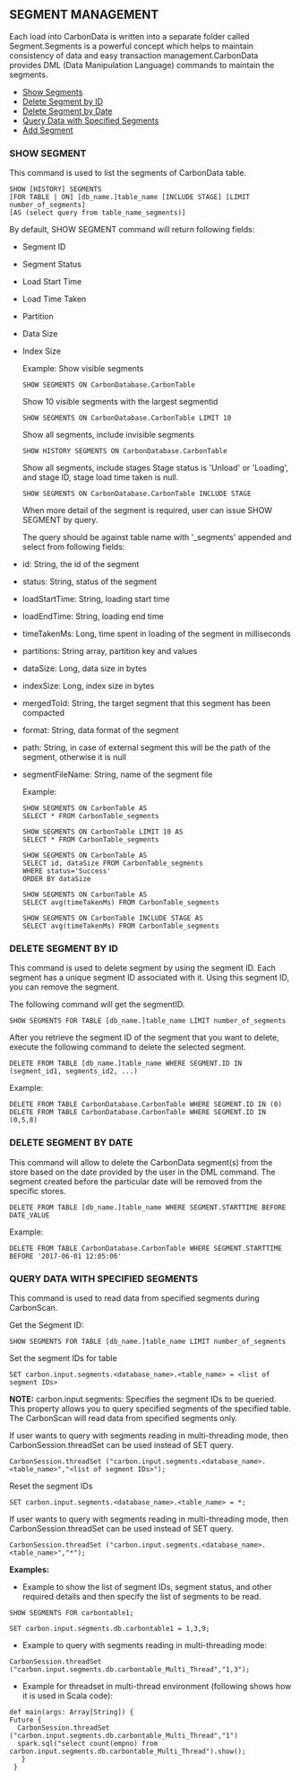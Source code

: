 <!--
    Licensed to the Apache Software Foundation (ASF) under one or more 
    contributor license agreements.  See the NOTICE file distributed with
    this work for additional information regarding copyright ownership. 
    The ASF licenses this file to you under the Apache License, Version 2.0
    (the "License"); you may not use this file except in compliance with 
    the License.  You may obtain a copy of the License at

      http://www.apache.org/licenses/LICENSE-2.0
    
    Unless required by applicable law or agreed to in writing, software 
    distributed under the License is distributed on an "AS IS" BASIS, 
    WITHOUT WARRANTIES OR CONDITIONS OF ANY KIND, either express or implied.
    See the License for the specific language governing permissions and 
    limitations under the License.
-->


## SEGMENT MANAGEMENT

Each load into CarbonData is written into a separate folder called Segment.Segments is a powerful 
concept which helps to maintain consistency of data and easy transaction management.CarbonData provides DML (Data Manipulation Language) commands to maintain the segments.

- [Show Segments](#show-segment)
- [Delete Segment by ID](#delete-segment-by-id)
- [Delete Segment by Date](#delete-segment-by-date)
- [Query Data with Specified Segments](#query-data-with-specified-segments)
- [Add Segment](./addsegment-guide.md)

### SHOW SEGMENT

  This command is used to list the segments of CarbonData table.

  ```
  SHOW [HISTORY] SEGMENTS
  [FOR TABLE | ON] [db_name.]table_name [INCLUDE STAGE] [LIMIT number_of_segments]
  [AS (select query from table_name_segments)]
  ```

  By default, SHOW SEGMENT command will return following fields: 

- Segment ID
- Segment Status
- Load Start Time
- Load Time Taken
- Partition
- Data Size
- Index Size


  Example:
  Show visible segments

  ```
  SHOW SEGMENTS ON CarbonDatabase.CarbonTable
  ```

  Show 10 visible segments with the largest segmentid

  ```
  SHOW SEGMENTS ON CarbonDatabase.CarbonTable LIMIT 10
  ```

  Show all segments, include invisible segments
  ```
  SHOW HISTORY SEGMENTS ON CarbonDatabase.CarbonTable
  ```

  Show all segments, include stages
  Stage status is 'Unload' or 'Loading', and stage ID, stage load time taken is null.
  ```
  SHOW SEGMENTS ON CarbonDatabase.CarbonTable INCLUDE STAGE
  ```


  When more detail of the segment is required, user can issue SHOW SEGMENT by query.    
    
  The query should be against table name with '_segments' appended and select from following fields:
    
- id: String, the id of the segment
- status: String, status of the segment
- loadStartTime: String, loading start time
- loadEndTime: String, loading end time
- timeTakenMs: Long, time spent in loading of the segment in milliseconds
- partitions: String array, partition key and values
- dataSize: Long, data size in bytes
- indexSize: Long, index size in bytes
- mergedToId: String, the target segment that this segment has been compacted
- format: String, data format of the segment
- path: String, in case of external segment this will be the path of the segment, otherwise it is null
- segmentFileName: String, name of the segment file

  Example: 

  ```
  SHOW SEGMENTS ON CarbonTable AS 
  SELECT * FROM CarbonTable_segments
  
  SHOW SEGMENTS ON CarbonTable LIMIT 10 AS 
  SELECT * FROM CarbonTable_segments
  
  SHOW SEGMENTS ON CarbonTable AS
  SELECT id, dataSize FROM CarbonTable_segments 
  WHERE status='Success' 
  ORDER BY dataSize
  
  SHOW SEGMENTS ON CarbonTable AS
  SELECT avg(timeTakenMs) FROM CarbonTable_segments  
  
  SHOW SEGMENTS ON CarbonTable INCLUDE STAGE AS
  SELECT avg(timeTakenMs) FROM CarbonTable_segments
  ```



### DELETE SEGMENT BY ID

  This command is used to delete segment by using the segment ID. Each segment has a unique segment ID associated with it. 
  Using this segment ID, you can remove the segment.

  The following command will get the segmentID.

  ```
  SHOW SEGMENTS FOR TABLE [db_name.]table_name LIMIT number_of_segments
  ```

  After you retrieve the segment ID of the segment that you want to delete, execute the following command to delete the selected segment.

  ```
  DELETE FROM TABLE [db_name.]table_name WHERE SEGMENT.ID IN (segment_id1, segments_id2, ...)
  ```

  Example:

  ```
  DELETE FROM TABLE CarbonDatabase.CarbonTable WHERE SEGMENT.ID IN (0)
  DELETE FROM TABLE CarbonDatabase.CarbonTable WHERE SEGMENT.ID IN (0,5,8)
  ```

### DELETE SEGMENT BY DATE

  This command will allow to delete the CarbonData segment(s) from the store based on the date provided by the user in the DML command. 
  The segment created before the particular date will be removed from the specific stores.

  ```
  DELETE FROM TABLE [db_name.]table_name WHERE SEGMENT.STARTTIME BEFORE DATE_VALUE
  ```

  Example:
  ```
  DELETE FROM TABLE CarbonDatabase.CarbonTable WHERE SEGMENT.STARTTIME BEFORE '2017-06-01 12:05:06' 
  ```

### QUERY DATA WITH SPECIFIED SEGMENTS

  This command is used to read data from specified segments during CarbonScan.

  Get the Segment ID:
  ```
  SHOW SEGMENTS FOR TABLE [db_name.]table_name LIMIT number_of_segments
  ```

  Set the segment IDs for table
  ```
  SET carbon.input.segments.<database_name>.<table_name> = <list of segment IDs>
  ```

  **NOTE:**
  carbon.input.segments: Specifies the segment IDs to be queried. This property allows you to query specified segments of the specified table. The CarbonScan will read data from specified segments only.

  If user wants to query with segments reading in multi-threading mode, then CarbonSession.threadSet can be used instead of SET query.
  ```
  CarbonSession.threadSet ("carbon.input.segments.<database_name>.<table_name>","<list of segment IDs>");
  ```

  Reset the segment IDs
  ```
  SET carbon.input.segments.<database_name>.<table_name> = *;
  ```

  If user wants to query with segments reading in multi-threading mode, then CarbonSession.threadSet can be used instead of SET query.
  ```
  CarbonSession.threadSet ("carbon.input.segments.<database_name>.<table_name>","*");
  ```

  **Examples:**

  * Example to show the list of segment IDs, segment status, and other required details and then specify the list of segments to be read.

  ```
  SHOW SEGMENTS FOR carbontable1;
  
  SET carbon.input.segments.db.carbontable1 = 1,3,9;
  ```

  * Example to query with segments reading in multi-threading mode:

  ```
  CarbonSession.threadSet ("carbon.input.segments.db.carbontable_Multi_Thread","1,3");
  ```

  * Example for threadset in multi-thread environment (following shows how it is used in Scala code):

  ```
  def main(args: Array[String]) {
  Future {          
    CarbonSession.threadSet ("carbon.input.segments.db.carbontable_Multi_Thread","1")
    spark.sql("select count(empno) from carbon.input.segments.db.carbontable_Multi_Thread").show();
     }
   }
  ```